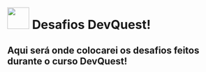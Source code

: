 # <img src="src/img/Perícia_em_Montaria.png" width=50> Desafios DevQuest!

## Aqui será onde colocarei os desafios feitos durante o curso DevQuest!